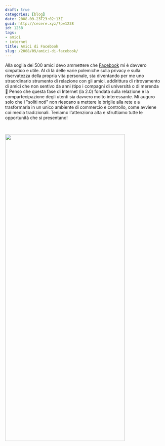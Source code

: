 ```yaml
---
draft: true
categories: [blog]
date: 2008-09-23T23:02:13Z
guid: http://cecere.xyz/?p=1238
id: 1238
tags:
- amici
- internet
title: Amici di Facebook
slug: /2008/09/amici-di-facebook/
---
```


Alla soglia dei 500 amici devo ammettere che [Facebook](http://www.facebook.com/people/Stefano_Cecere/1065182123) mi è davvero simpatico e utile. Al di là delle varie polemiche sulla privacy e sulla riservatezza della propria vita personale, sta diventando per me uno straordinario strumento di relazione con gli amici. addirittura di ritrovamento di amici che non sentivo da anni (tipo i compagni di università o di merenda 🙂 Penso che questa fase di Internet (la 2.0) fondata sulla relazione e la compartecipazione degli utenti sia davvero molto interessante. Mi auguro solo che i "soliti noti" non riescano a mettere le briglie alla rete e a trasformarla in un unico ambiente di commercio e controllo, come avviene coi media tradizionali. Teniamo l'attenziona alta e sfruttiamo tutte le opportunità che si presentano!

 

[<img class="aligncenter size-full wp-image-1239" title="amici_facebook" src="http://cecere.xyz/wp-content/uploads/sites/3/2008/09/amici_facebook.jpg" alt="" width="387" height="994" srcset="http://cecere.xyz/wp-content/uploads/sites/3/2008/09/amici_facebook.jpg 387w, http://cecere.xyz/wp-content/uploads/sites/3/2008/09/amici_facebook-117x300.jpg 117w" sizes="(max-width: 387px) 100vw, 387px" />](http://www.facebook.com/people/Stefano_Cecere/1065182123)